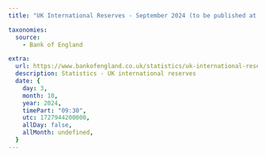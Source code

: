 ```yaml
---
title: "UK International Reserves - September 2024 (to be published at 9.30am)"

taxonomies:
  source:
    - Bank of England

extra:
  url: https://www.bankofengland.co.uk/statistics/uk-international-reserves/2024/september-2024
  description: Statistics - UK international reserves
  date: {
    day: 3,
    month: 10,
    year: 2024,
    timePart: "09:30",
    utc: 1727944200000,
    allDay: false,
    allMonth: undefined,
  }
---
```

